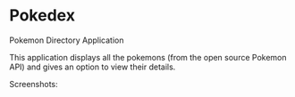 # Pokedex
Pokemon Directory Application

This application displays all the pokemons (from the open source Pokemon API) and gives an option to view their details.

Screenshots:
